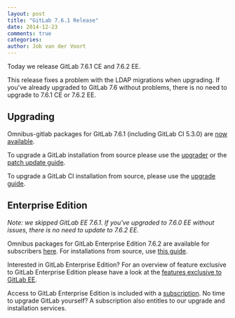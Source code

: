 ```yaml
---
layout: post
title: "GitLab 7.6.1 Release"
date: 2014-12-23
comments: true
categories:
author: Job van der Voort
---
```


Today we release GitLab 7.6.1 CE and 7.6.2 EE.

This release fixes a problem with the LDAP migrations when upgrading.
If you've already upgraded to GitLab 7.6 without problems, there is no need
to upgrade to 7.6.1 CE or 7.6.2 EE.

<!-- more -->

## Upgrading

Omnibus-gitlab packages for GitLab 7.6.1 (including GitLab CI 5.3.0) are [now available](https://about.gitlab.com/downloads/).

To upgrade a GitLab installation from source please use the
[upgrader](http://doc.gitlab.com/ce/update/upgrader.html) or the [patch update
guide](http://doc.gitlab.com/ce/update/patch_versions.html).

To upgrade a GitLab CI installation from source, please use the [upgrade guide](https://gitlab.com/gitlab-org/gitlab-ci/blob/master/doc/update/patch_versions.md).

## Enterprise Edition

_Note: we skipped GitLab EE 7.6.1. If you've upgraded to 7.6.0 EE without issues,
there is no need to update to 7.6.2 EE._

Omnibus packages for GitLab Enterprise Edition 7.6.2 are available for subscribers [here](https://gitlab.com/subscribers/gitlab-ee/blob/master/doc/install/packages.md). For installations from source, use [this guide](https://gitlab.com/subscribers/gitlab-ee/blob/master/doc/update/patch_versions.md).

Interested in GitLab Enterprise Edition?
For an overview of feature exclusive to GitLab Enterprise Edition please have a look at the [features exclusive to GitLab EE](http://about.gitlab.com/features/#enterprise).

Access to GitLab Enterprise Edition is included with a [subscription](http://www.gitlab.com/subscription/).
No time to upgrade GitLab yourself?
A subscription also entitles to our upgrade and installation services.
